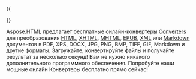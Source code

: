 ﻿---
translation: true
deploy: false
---

{{<section conversion>}}

Aspose.HTML предлагает бесплатные онлайн-конвертеры <a href="https://products.aspose.app/html/conversion" target="_blank">Converters</a> для преобразования <a href="https://products.aspose.app/html/conversion/html" target="_blank">HTML</a>, <a href="https://products.aspose.app/html/conversion/xhtml" target="_blank">XHTML</a>, <a href="https://products.aspose.app/html/conversion/mhtml" target="_blank">MHTML</a>, <a href="https://products.aspose. app/html/conversion/epub" target="_blank">EPUB</a>, <a href="https://products.aspose.app/html/conversion/xml" target="_blank">XML</a> или <a href="https://products.aspose.app/html/conversion/md" target="_blank">Markdown</a> документов в PDF, XPS, DOCX, JPG, PNG, BMP, TIFF, GIF, Markdown и другие форматы. Загружайте, конвертируйте файлы и получайте результат за несколько секунд! Вам не нужно никакого дополнительного программного обеспечения. Попробуйте наши мощные онлайн Конвертеры бесплатно прямо сейчас!